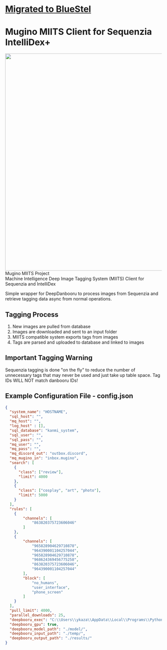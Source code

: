 # [Migrated to BlueStel](https://yozora.bluesteel.737.jp.net/Sequenzia/Mugino-Intellidex)

# Mugino MIITS Client for Sequenzia IntelliDex+ 
<img width="700" src="https://user-images.githubusercontent.com/15165770/211075998-eef8e302-768c-4a78-8de3-fc287bade11d.png"><br/>
Mugino MIITS Project<br/>
Machine Intelligence Deep Image Tagging System (MIITS) Client for Sequenzia and IntelliDex

Simple wrapper for DeepDanbooru to process images from Sequenzia and retrieve tagging data async from normal operations.

## Tagging Process
1. New images are pulled from database
2. Images are downloaded and sent to an input folder
3. MIITS compatible system exports tags from images
4. Tags are parsed and uploaded to database and linked to images

## Important Tagging Warning
Sequenzia tagging is done "on the fly" to reduce the number of unnecessary tags that may never be used and just take up table space. Tag IDs WILL NOT match danbooru IDs! 

## Example Configuration File - config.json
```json
{
  "system_name": "HOSTNAME",
  "sql_host": "",
  "mq_host": "",
  "log_host" : [],
  "sql_database": "kanmi_system",
  "sql_user": "",
  "sql_pass": "",
  "mq_user": "",
  "mq_pass": "",
  "mq_discord_out": "outbox.discord",
  "mq_mugino_in": "inbox.mugino",
  "search": [
    {
	  "class": ["review"],
	  "limit": 4000
    },
    {
	  "class": ["cosplay", "art", "photo"],
	  "limit": 5000
    }
  ],
  "rules": [
	{
		"channels": [
			"863820375723606046"
		]
	},
	{
		"channels": [
			"965828904629710878",
			"964390001104257044",
			"965828904629710878",
			"968624369456775258",
			"863820375723606046",
			"964390001104257044"
		],
		"block": [
			"no_humans",
			"user_interface",
			"phone_screen"
		]
	}
  ],
  "pull_limit": 4000,
  "parallel_downloads": 25,
  "deepbooru_exec": "C:\\Users\\ykaza\\AppData\\Local\\Programs\\Python\\Python37\\Scripts\\deepdanbooru.exe",
  "deepbooru_gpu": true,
  "deepbooru_model_path": "./model/",
  "deepbooru_input_path": "./temp/",
  "deepbooru_output_path": "./results/"
}
```
